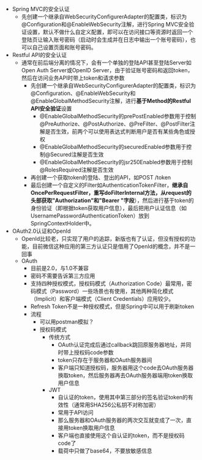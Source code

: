 * Spring MVC的安全认证
    * 先创建一个继承自WebSecurityConfigurerAdapter的配置类，标识为@Configuration和@EnableWebSecurity注解，进行Spring MVC安全验证设置，默认不做什么自定义配置，即可以在访问接口等资源时返回一个登陆页让输入账号密码（启动时会生成并在日志中输出一个账号密码），也可以自己设置页面和账号密码。
* Restful API的安全认证
    * 通常在前后端分离的情况下，会有一个单独的登陆API甚至登陆Server如Open Auth Server或OpenID Server，由于验证账号密码和返回token，然后在访问业务API时带上token和请求参数
        * 先创建一个继承自WebSecurityConfigurerAdapter的配置类，标识为@Configuration、@EnableWebSecurity和@EnableGlobalMethodSecurity注解，进行**基于Method的Restful API安全验证**设置
            * @EnableGlobalMethodSecurity的prePostEnabled参数用于控制@PreAuthorize、@PostAuthorize、@PreFilter、@PostFilter注解是否生效，前两个可以使用表达式判断用户是否有某些角色或授权
            * @EnableGlobalMethodSecurity的securedEnabled参数用于控制@Secured注解是否生效
            * @EnableGlobalMethodSecurity的jsr250Enabled参数用于控制@RolesRequired注解是否生效
        * 再创建一个获取token的登陆、登出的API，如POST /token
        * 最后创建一个自定义的Filter如AuthenticationTokenFilter，**继承自OncePerRequestFilter，重写doFilterInternal方法，从request的头部获取"Authorization"和"Bearer "字段**），然后进行基于token的身份验证（即根据token获取用户信息），最后把用户认证信息（如UsernamePasswordAuthenticationToken）放到SpringContextHolder中。
* OAuth2.0认证和OpenId
    * OpenId比较老，只实现了用户的追踪，新版也有了认证，但没有授权的功能，目前微信这种应用的第三方认证只是借用了OpenId的概念，并不是一回事
    * OAuth
        * 目前是2.0，与1.0不兼容
        * 密码不需要告诉第三方应用
        * 支持四种授权模式，授权码模式（Authorization Code）最常用，密码模式（Password）一些场景也有使用，其他两种简化模式（Implicit）和客户端模式（Client Credentials）应用较少。
        * Refresh Token不是一种授权模式，但是Spring中可以用于刷新token
        * 流程
            * 可以用postman模拟？
            * 授权码模式
                * 传统方式
                    * OAuth认证完成后通过callback跳回原服务器地址，并同时带上授权码code参数
                    * token只存在于服务器和OAuth服务器间
                    * 客户端只知道授权码，服务器用这个code去OAuth服务器换取token，然后服务器再去OAuth服务器端用token换取用户信息
                * JWT
                    * 自认证的token，使用其中第三部分的签名验证token的有效性（通常用SHA256公私钥不对称加密）
                    * 常用于API访问
                    * 那么服务器和OAuth服务器的两次交互就变成了一次，直接用token换取用户信息
                    * 客户端也直接使用这个自认证的token，而不是授权码code了
                    * 载荷中只做了base64，不要放敏感信息